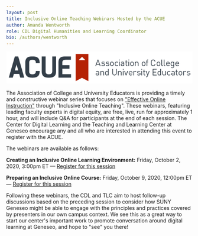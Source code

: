 ```yaml
---
layout: post
title: Inclusive Online Teaching Webinars Hosted by the ACUE
author: Amanda Wentworth
role: CDL Digital Humanities and Learning Coordinator
bio: /authors/wentworth
---
```


![ACUE Logo](/images/ACUE_color2.png)

The Association of College and University Educators is providing a timely and constructive webinar series that focuses on ["Effective Online Instruction"](https://acue.org/webinars/inclusive-online-teaching/) through "Inclusive Online Teaching". These webinars, featuring leading faculty experts in digital equity, are free, live, run for approximately 1 hour, and will include Q&A for participants at the end of each session. The Center for Digital Learning and the Teaching and Learning Center at Geneseo encourage any and all who are interested in attending this event to register with the ACUE.

The webinars are available as follows:

**Creating an Inclusive Online Learning Environment:** Friday, October 2, 2020, 3:00pm ET — [Register for this session](https://zoom.us/webinar/register/7116004382343/WN_DIyz9X-YSI6Cnn4RxX_4Xw)

**Preparing an Inclusive Online Course:** Friday, October 9, 2020, 12:00pm ET — [Register for this session](https://zoom.us/webinar/register/9316007883337/WN_JvXEdvwOS8OZOgdjW1fzAA)

Following these webinars, the CDL and TLC aim to host follow-up discussions based on the preceding session to consider how SUNY Geneseo might be able to engage with the principles and practices covered by presenters in our own campus context. We see this as a great way to start our center's important work to promote conversation around digital learning at Geneseo, and hope to "see" you there!